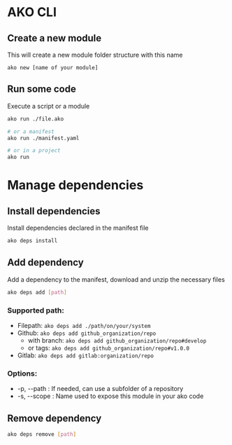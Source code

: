 # AKO CLI

## Create a new module

This will create a new module folder structure with this name

```
ako new [name of your module]
```

## Run some code

Execute a script or a module

```bash
ako run ./file.ako

# or a manifest
ako run ./manifest.yaml

# or in a project
ako run
```

# Manage dependencies

## Install dependencies
Install dependencies declared in the manifest file
```bash
ako deps install
```

## Add dependency
Add a dependency to the manifest, download and unzip the necessary files
```bash
ako deps add [path]
```
### Supported path:
* Filepath: ```ako deps add ./path/on/your/system```
* Github: ```ako deps add github_organization/repo```
  * with branch: ```ako deps add github_organization/repo#develop```
  * or tags: ```ako deps add github_organization/repo#v1.0.0```
* Gitlab: ```ako deps add gitlab:organization/repo```

### Options:
* -p, --path : If needed, can use a subfolder of a repository
* -s, --scope : Name used to expose this module in your ako code

## Remove dependency
```bash
ako deps remove [path]
```
